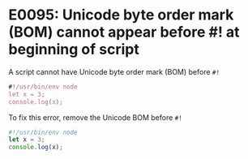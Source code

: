 # E0095: Unicode byte order mark (BOM) cannot appear before #! at beginning of script

A script cannot have Unicode byte order mark (BOM) before `#!`

```javascript
﻿#!/usr/bin/env node
let x = 3;
console.log(x);
```

To fix this error, remove the Unicode BOM before `#!`

```javascript
#!/usr/bin/env node
let x = 3;
console.log(x);
```
